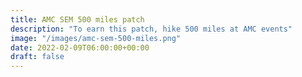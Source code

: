 ```yaml
---
title: AMC SEM 500 miles patch
description: "To earn this patch, hike 500 miles at AMC events"
image: "/images/amc-sem-500-miles.png"
date: 2022-02-09T06:00:00+00:00
draft: false
---
```

